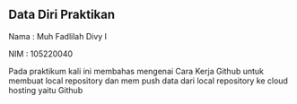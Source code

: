## Data Diri Praktikan
Nama : Muh Fadlilah Divy I

NIM : 105220040

Pada praktikum kali ini membahas mengenai Cara Kerja Github untuk membuat local repository dan mem push data dari local repository ke cloud hosting yaitu Github
